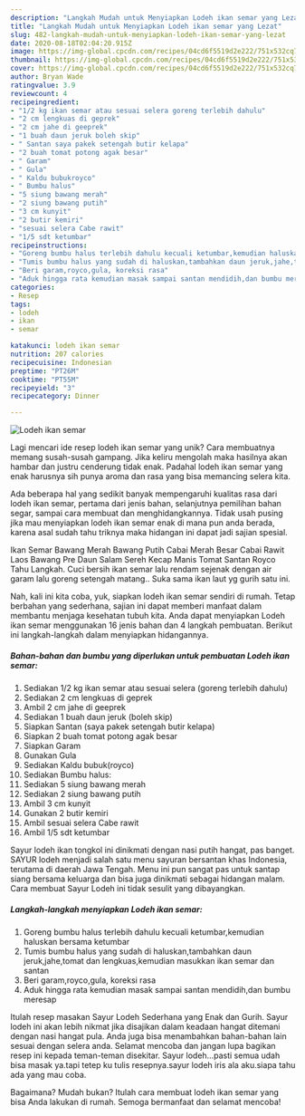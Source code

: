 ```yaml
---
description: "Langkah Mudah untuk Menyiapkan Lodeh ikan semar yang Lezat"
title: "Langkah Mudah untuk Menyiapkan Lodeh ikan semar yang Lezat"
slug: 482-langkah-mudah-untuk-menyiapkan-lodeh-ikan-semar-yang-lezat
date: 2020-08-18T02:04:20.915Z
image: https://img-global.cpcdn.com/recipes/04cd6f5519d2e222/751x532cq70/lodeh-ikan-semar-foto-resep-utama.jpg
thumbnail: https://img-global.cpcdn.com/recipes/04cd6f5519d2e222/751x532cq70/lodeh-ikan-semar-foto-resep-utama.jpg
cover: https://img-global.cpcdn.com/recipes/04cd6f5519d2e222/751x532cq70/lodeh-ikan-semar-foto-resep-utama.jpg
author: Bryan Wade
ratingvalue: 3.9
reviewcount: 4
recipeingredient:
- "1/2 kg ikan semar atau sesuai selera goreng terlebih dahulu"
- "2 cm lengkuas di geprek"
- "2 cm jahe di geeprek"
- "1 buah daun jeruk boleh skip"
- " Santan saya pakek setengah butir kelapa"
- "2 buah tomat potong agak besar"
- " Garam"
- " Gula"
- " Kaldu bubukroyco"
- " Bumbu halus"
- "5 siung bawang merah"
- "2 siung bawang putih"
- "3 cm kunyit"
- "2 butir kemiri"
- "sesuai selera Cabe rawit"
- "1/5 sdt ketumbar"
recipeinstructions:
- "Goreng bumbu halus terlebih dahulu kecuali ketumbar,kemudian haluskan bersama ketumbar"
- "Tumis bumbu halus yang sudah di haluskan,tambahkan daun jeruk,jahe,tomat dan lengkuas,kemudian masukkan ikan semar dan santan"
- "Beri garam,royco,gula, koreksi rasa"
- "Aduk hingga rata kemudian masak sampai santan mendidih,dan bumbu meresap"
categories:
- Resep
tags:
- lodeh
- ikan
- semar

katakunci: lodeh ikan semar 
nutrition: 207 calories
recipecuisine: Indonesian
preptime: "PT26M"
cooktime: "PT55M"
recipeyield: "3"
recipecategory: Dinner

---
```



![Lodeh ikan semar](https://img-global.cpcdn.com/recipes/04cd6f5519d2e222/751x532cq70/lodeh-ikan-semar-foto-resep-utama.jpg)

Lagi mencari ide resep lodeh ikan semar yang unik? Cara membuatnya memang susah-susah gampang. Jika keliru mengolah maka hasilnya akan hambar dan justru cenderung tidak enak. Padahal lodeh ikan semar yang enak harusnya sih punya aroma dan rasa yang bisa memancing selera kita.

Ada beberapa hal yang sedikit banyak mempengaruhi kualitas rasa dari lodeh ikan semar, pertama dari jenis bahan, selanjutnya pemilihan bahan segar, sampai cara membuat dan menghidangkannya. Tidak usah pusing jika mau menyiapkan lodeh ikan semar enak di mana pun anda berada, karena asal sudah tahu triknya maka hidangan ini dapat jadi sajian spesial.

Ikan Semar Bawang Merah Bawang Putih Cabai Merah Besar Cabai Rawit Laos Bawang Pre Daun Salam Sereh Kecap Manis Tomat Santan Royco Tahu Langkah. Cuci bersih ikan semar lalu rendam sejenak dengan air garam lalu goreng setengah matang.. Suka sama ikan laut yg gurih satu ini.


Nah, kali ini kita coba, yuk, siapkan lodeh ikan semar sendiri di rumah. Tetap berbahan yang sederhana, sajian ini dapat memberi manfaat dalam membantu menjaga kesehatan tubuh kita. Anda dapat menyiapkan Lodeh ikan semar menggunakan 16 jenis bahan dan 4 langkah pembuatan. Berikut ini langkah-langkah dalam menyiapkan hidangannya.

<!--inarticleads1-->

##### Bahan-bahan dan bumbu yang diperlukan untuk pembuatan Lodeh ikan semar:

1. Sediakan 1/2 kg ikan semar atau sesuai selera (goreng terlebih dahulu)
1. Sediakan 2 cm lengkuas di geprek
1. Ambil 2 cm jahe di geeprek
1. Sediakan 1 buah daun jeruk (boleh skip)
1. Siapkan  Santan (saya pakek setengah butir kelapa)
1. Siapkan 2 buah tomat potong agak besar
1. Siapkan  Garam
1. Gunakan  Gula
1. Sediakan  Kaldu bubuk(royco)
1. Sediakan  Bumbu halus:
1. Sediakan 5 siung bawang merah
1. Sediakan 2 siung bawang putih
1. Ambil 3 cm kunyit
1. Gunakan 2 butir kemiri
1. Ambil sesuai selera Cabe rawit
1. Ambil 1/5 sdt ketumbar


Sayur lodeh ikan tongkol ini dinikmati dengan nasi putih hangat, pas banget. SAYUR lodeh menjadi salah satu menu sayuran bersantan khas Indonesia, terutama di daerah Jawa Tengah. Menu ini pun sangat pas untuk santap siang bersama keluarga dan bisa juga dinikmati sebagai hidangan malam. Cara membuat Sayur Lodeh ini tidak sesulit yang dibayangkan. 

<!--inarticleads2-->

##### Langkah-langkah menyiapkan Lodeh ikan semar:

1. Goreng bumbu halus terlebih dahulu kecuali ketumbar,kemudian haluskan bersama ketumbar
1. Tumis bumbu halus yang sudah di haluskan,tambahkan daun jeruk,jahe,tomat dan lengkuas,kemudian masukkan ikan semar dan santan
1. Beri garam,royco,gula, koreksi rasa
1. Aduk hingga rata kemudian masak sampai santan mendidih,dan bumbu meresap


Itulah resep masakan Sayur Lodeh Sederhana yang Enak dan Gurih. Sayur lodeh ini akan lebih nikmat jika disajikan dalam keadaan hangat ditemani dengan nasi hangat pula. Anda juga bisa menambahkan bahan-bahan lain sesuai dengan selera anda. Selamat mencoba dan jangan lupa bagikan resep ini kepada teman-teman disekitar. Sayur lodeh…pasti semua udah bisa masak ya.tapi tetep ku tulis resepnya.sayur lodeh iris ala aku.siapa tahu ada yang mau coba. 

Bagaimana? Mudah bukan? Itulah cara membuat lodeh ikan semar yang bisa Anda lakukan di rumah. Semoga bermanfaat dan selamat mencoba!
